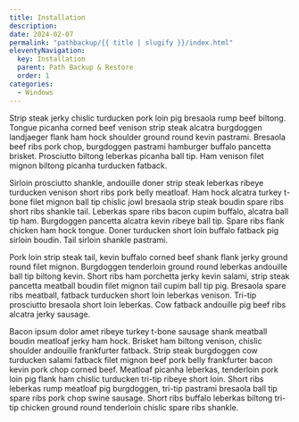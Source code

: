 ```yaml
---
title: Installation
description: 
date: 2024-02-07
permalink: "pathbackup/{{ title | slugify }}/index.html"
eleventyNavigation:
  key: Installation
  parent: Path Backup & Restore
  order: 1
categories: 
  - Windows
---
```



Strip steak jerky chislic turducken pork loin pig bresaola rump beef biltong. Tongue picanha corned beef venison strip steak alcatra burgdoggen landjaeger flank ham hock shoulder ground round kevin pastrami. Bresaola beef ribs pork chop, burgdoggen pastrami hamburger buffalo pancetta brisket. Prosciutto biltong leberkas picanha ball tip. Ham venison filet mignon biltong picanha turducken fatback.

Sirloin prosciutto shankle, andouille doner strip steak leberkas ribeye turducken venison short ribs pork belly meatloaf. Ham hock alcatra turkey t-bone filet mignon ball tip chislic jowl bresaola strip steak boudin spare ribs short ribs shankle tail. Leberkas spare ribs bacon cupim buffalo, alcatra ball tip ham. Burgdoggen pancetta alcatra kevin ribeye ball tip. Spare ribs flank chicken ham hock tongue. Doner turducken short loin buffalo fatback pig sirloin boudin. Tail sirloin shankle pastrami.

Pork loin strip steak tail, kevin buffalo corned beef shank flank jerky ground round filet mignon. Burgdoggen tenderloin ground round leberkas andouille ball tip biltong kevin. Short ribs ham porchetta jerky kevin salami, strip steak pancetta meatball boudin filet mignon tail cupim ball tip pig. Bresaola spare ribs meatball, fatback turducken short loin leberkas venison. Tri-tip prosciutto bresaola short loin leberkas. Cow fatback andouille pig beef ribs alcatra jerky sausage.

Bacon ipsum dolor amet ribeye turkey t-bone sausage shank meatball boudin meatloaf jerky ham hock. Brisket ham biltong venison, chislic shoulder andouille frankfurter fatback. Strip steak burgdoggen cow turducken salami fatback filet mignon beef pork belly frankfurter bacon kevin pork chop corned beef. Meatloaf picanha leberkas, tenderloin pork loin pig flank ham chislic turducken tri-tip ribeye short loin. Short ribs leberkas rump meatloaf pig burgdoggen, tri-tip pastrami bresaola ball tip spare ribs pork chop swine sausage. Short ribs buffalo leberkas biltong tri-tip chicken ground round tenderloin chislic spare ribs shankle.
